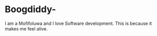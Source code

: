 # Boogdiddy-
I am a Mofifoluwa and I love
Software development.
This is because it makes me feel alive.
